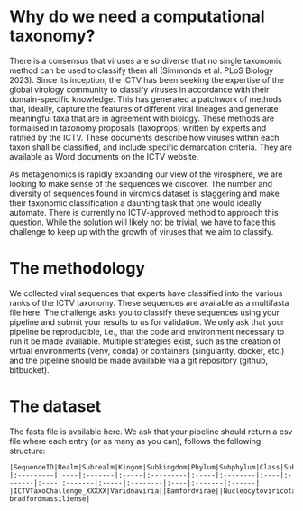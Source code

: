 # Why do we need a computational taxonomy?

There is a consensus that viruses are so diverse that no single
taxonomic method can be used to classify them all (Simmonds et
al. PLoS Biology 2023). Since its inception, the ICTV has been seeking
the expertise of the global virology community to classify viruses in
accordance with their domain-specific knowledge. This has generated a
patchwork of methods that, ideally, capture the features of different
viral lineages and generate meaningful taxa that are in agreement with
biology. These methods are formalised in taxonomy proposals
(taxoprops) written by experts and ratified by the ICTV. These
documents describe how viruses within each taxon shall be classified,
and include specific demarcation criteria. They are available as Word
documents on the ICTV website.

As metagenomics is rapidly expanding our view of the virosphere, we
are looking to make sense of the sequences we discover. The number and
diversity of sequences found in viromics dataset is staggering and
make their taxonomic classification a daunting task that one would
ideally automate. There is currently no ICTV-approved method to
approach this question. While the solution will likely not be trivial,
we have to face this challenge to keep up with the growth of viruses
that we aim to classify.

# The methodology

We collected viral sequences that experts have classified into the
various ranks of the ICTV taxonomy. These sequences are available as a
multifasta file here. The challenge asks you to classify these
sequences using your pipeline and submit your results to us for
validation. We only ask that your pipeline be reproducible, i.e., that
the code and environment necessary to run it be made
available. Multiple strategies exist, such as the creation of virtual
environments (venv, conda) or containers (singularity, docker, etc.)
and the pipeline should be made available via a git repository
(github, bitbucket).

# The dataset

The fasta file is available here. We ask that your pipeline should
return a csv file where each entry (or as many as you can), follows
the following structure:

```
|SequenceID|Realm|Subrealm|Kingom|Subkingdom|Phylum|Subphylum|Class|Subclass|Order|Suborder|Family|Subfamily|Genus|Subgenus|Species|
|:---------|:----|:-------|:-----|:---------|:-----|:--------|:----|:-------|:----|:-------|:-----|:--------|:----|:-------|:------|
|ICTVTaxoChallenge_XXXXX|Varidnaviria||Bamfordvirae||Nucleocytoviricota||Megaviricetes||Imitervirales||Mimiviridae|Megamimivirinae|Mimivirus||Mimivirus bradfordmassiliense|
```
